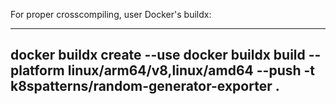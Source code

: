 For proper crosscompiling, user Docker's buildx:

----
docker buildx create --use
docker buildx build --platform linux/arm64/v8,linux/amd64 --push -t k8spatterns/random-generator-exporter .
----
